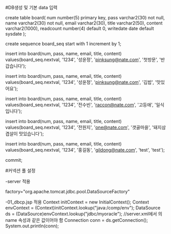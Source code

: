 #DB생성 및 기본 data 입력

create table board(
    num number(5) primary key,
    pass varchar2(30) not null,
    name varchar2(30) not null,
    email varchar2(30),
    title varchar2(50),
    content varchar2(1000),
    readcount number(4) default 0,
    writedate date default sysdate
);

create sequence board_seq start with 1 increment by 1;

insert into board(num, pass, name, email, title, content) 
    values(board_seq.nextval, '1234', '성윤정', 'pinksung@nate.com', '첫방문', '반갑습니다');

insert into board(num, pass, name, email, title, content) 
    values(board_seq.nextval, '1234', '성윤정', 'pinksung@nate.com', '김밥', '맛있어요');

insert into board(num, pass, name, email, title, content) 
    values(board_seq.nextval, '1234', '전수빈', 'raccon@nate.com', '고등애', '일식입니다');

insert into board(num, pass, name, email, title, content) 
    values(board_seq.nextval, '1234', '전원지', 'one@nate.com', '갯골마을', '돼지삼겹살이 맛있습니다');
     
insert into board(num, pass, name, email, title, content) 
    values(board_seq.nextval, '1234', '홍길동', 'gildong@nate.com', 'test', 'test');

commit;

#커넥션 풀 설정

-server 적용
<Resource name="jdbc/myoracle" auth="Container"
              type="javax.sql.DataSource" driverClassName="oracle.jdbc.OracleDriver"
              url="jdbc:oracle:thin:@127.0.0.1:1521:xe"
              username="scott" password="tiger" maxTotal="20" maxIdle="10"
              maxWaitMillis="-1"/>

factory="org.apache.tomcat.jdbc.pool.DataSourceFactory"
              
-01_dbcp.jsp 적용
	Context initContext = new InitialContext();
	Context envContext  = (Context)initContext.lookup("java:/comp/env");
	DataSource ds = (DataSource)envContext.lookup("jdbc/myoracle");		//server.xml에서 <resource>의 name 속성과 같은 값이어야 함
	Connection conn = ds.getConnection();
	System.out.println(conn);